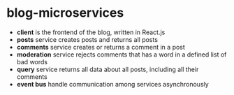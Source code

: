 # blog-microservices

- **client** is the frontend of the blog, written in React.js
- **posts** service creates posts and returns all posts
- **comments** service creates or returns a comment in a post
- **moderation** service rejects comments that has a word in a defined list of bad words
- **query** service returns all data about all posts, including all their comments
- **event bus** handle communication among services asynchronously
